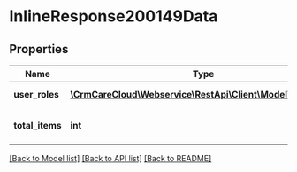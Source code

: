 # InlineResponse200149Data

## Properties
Name | Type | Description | Notes
------------ | ------------- | ------------- | -------------
**user_roles** | [**\CrmCareCloud\Webservice\RestApi\Client\Model\UserRole[]**](UserRole.md) | Array of user roles | [optional] 
**total_items** | **int** | Count of all found user roles | [optional] 

[[Back to Model list]](../../README.md#documentation-for-models) [[Back to API list]](../../README.md#documentation-for-api-endpoints) [[Back to README]](../../README.md)

